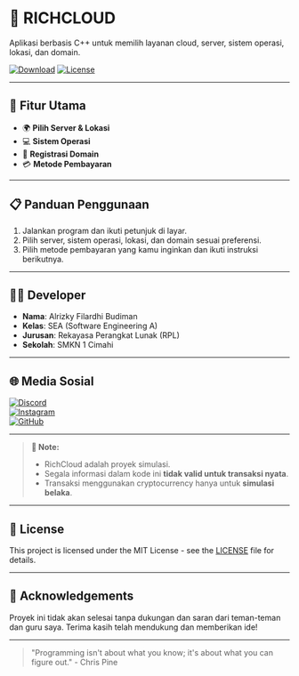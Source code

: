 # 🚀 RICHCLOUD

Aplikasi berbasis C++ untuk memilih layanan cloud, server, sistem operasi, lokasi, dan domain.

[![Download](https://img.shields.io/badge/Download-RichCloud-blue?style=for-the-badge&logo=github)](https://github.com/zDarkx1/RichCloud/releases)
[![License](https://img.shields.io/badge/License-MIT-green?style=for-the-badge)](https://github.com/zDarkx1/RichCloud/blob/main/LICENSE)

---

## 🎯 Fitur Utama
- 🌍 **Pilih Server & Lokasi**
- 💻 **Sistem Operasi**
- 🔗 **Registrasi Domain**
- 💳 **Metode Pembayaran**

---

## 📋 Panduan Penggunaan
1. Jalankan program dan ikuti petunjuk di layar.  
2. Pilih server, sistem operasi, lokasi, dan domain sesuai preferensi.  
3. Pilih metode pembayaran yang kamu inginkan dan ikuti instruksi berikutnya.  

---

## 👨‍💻 Developer

- **Nama**: Alrizky Filardhi Budiman  
- **Kelas**: SEA (Software Engineering A)  
- **Jurusan**: Rekayasa Perangkat Lunak (RPL)  
- **Sekolah**: SMKN 1 Cimahi  

---

## 🌐 Media Sosial

[![Discord](https://img.shields.io/badge/Discord-7289DA?style=for-the-badge&logo=discord&logoColor=white)](https://discord.com/users/Alrizky#1234)  
[![Instagram](https://img.shields.io/badge/Instagram-E4405F?style=for-the-badge&logo=instagram&logoColor=white)](https://www.instagram.com/alrizky_budiman)  
[![GitHub](https://img.shields.io/badge/GitHub-181717?style=for-the-badge&logo=github&logoColor=white)](https://github.com/zDarkx1)

---

> **📝 Note:**  
> - RichCloud adalah proyek simulasi.  
> - Segala informasi dalam kode ini **tidak valid untuk transaksi nyata**.  
> - Transaksi menggunakan cryptocurrency hanya untuk **simulasi belaka**.  

---

## 📜 License
This project is licensed under the MIT License - see the [LICENSE](LICENSE) file for details.

---

## 🤝 Acknowledgements
Proyek ini tidak akan selesai tanpa dukungan dan saran dari teman-teman dan guru saya. Terima kasih telah mendukung dan memberikan ide!

---

> "Programming isn't about what you know; it's about what you can figure out." - Chris Pine
